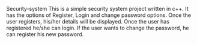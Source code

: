 Security-system
This is a simple security system project written in c++.
It has the options of Register, Login and change password options.
Once the user registers, his/her details will be displayed.
Once the user has registered he/she can login.
If the user wants to change the password, he can register his new password.
